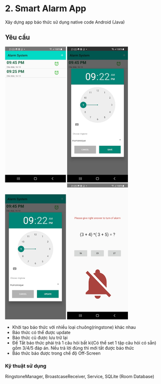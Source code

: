 # 2. Smart Alarm App
Xây dựng app báo thức sử dụng native code Android (Java)

## Yêu cầu
<!-- ![alt text](image/alarm/Screen1.jpg "Screen1")
![alt text](image/alarm/Screen2.jpg "Screen2")
![alt text](image/alarm/Screen3.jpg "Screen3")
![alt text](image/alarm/Screen4.jpg "Screen4") -->

<img src="image/alarm/Screen1.jpg" width="200">
<img src="image/alarm/Screen2.jpg" width="200">
<img src="image/alarm/Screen3.jpg" width="200">
<img src="image/alarm/Screen4.jpg" width="200">

- Khởi tạo báo thức với nhiều loại chuông(ringstone) khác nhau
- Báo thức có thể được update
- Báo thức cũ được lưu trữ lại
- Để Tắt báo thức phải trả 1 câu hỏi bất kì(Có thể set 1 tập câu hỏi có sẵn) gồm 3/4/5 đáp án. Nếu trả lời đúng thì mới tắt được báo thức
- Báo thức báo được trong chế độ Off-Screen

### Kỹ thuật sử dụng

RingstoneManager, BroastcaseReceiver, Service, SQLite (Room Database)

